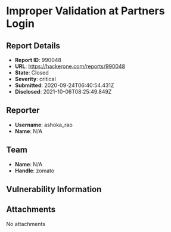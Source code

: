 # Improper Validation at Partners Login

## Report Details
- **Report ID**: 990048
- **URL**: https://hackerone.com/reports/990048
- **State**: Closed
- **Severity**: critical
- **Submitted**: 2020-09-24T06:40:54.431Z
- **Disclosed**: 2021-10-06T08:25:49.849Z

## Reporter
- **Username**: ashoka_rao
- **Name**: N/A

## Team
- **Name**: N/A
- **Handle**: zomato

## Vulnerability Information


## Attachments
No attachments
